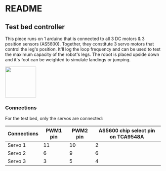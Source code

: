 # README

## Test bed controller

This piece runs on 1 arduino that is connected to all 3 DC motors & 3 position sensors (AS5600). Together, they constitute 3 servo motors that control the leg's position. It'll log the loop frequency and can be used to test the maximum capacity of the robot's legs. The robot is placed upside down and it's foot can be weighted to simulate landings or jumping.

<img src="[https://your-image-url.type](https://github.com/sam-n-johnston/hopper-arduino/assets/17952091/71fa3a4c-1425-4bef-8040-db1f5a0d1ad2)" width="100" height="100">


### Connections

For the test bed, only the servos are connected:

| Connections | PWM1 pin | PWM2 pin | AS5600 chip select pin on TCA9548A |
|-------------|----------|----------|------------------------------------|
| Servo 1     | 11       | 10       | 2                                  |
| Servo 2     | 6        | 9        | 6                                  |
| Servo 3     | 3        | 5        | 4                                  |




